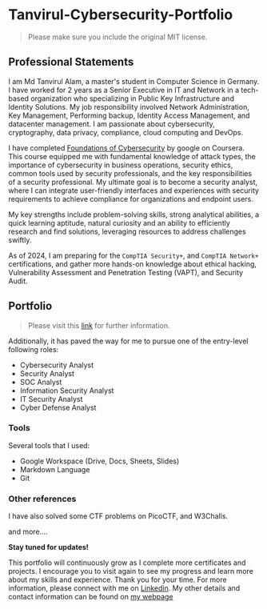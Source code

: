 # Tanvirul-Cybersecurity-Portfolio


> Please make sure you include the original MIT license.
 
## Professional Statements
I am Md Tanvirul Alam, a master's student in Computer Science in Germany. I have worked for 2 years as a Senior Executive in IT and Network in a tech-based organization who specializing in Public Key Infrastructure and Identity Solutions. My job responsibility involved Network Administration, Key Management, Performing backup, Identity Access Management, and datacenter management. I am passionate about cybersecurity, cryptography, data privacy, compliance, cloud computing and DevOps.

I have completed [Foundations of Cybersecurity](https://www.coursera.org/learn/foundations-of-cybersecurity) by google on Coursera. This course equipped me with fundamental knowledge of attack types, the importance of cybersecurity in business operations, security ethics, common tools used by security professionals, and the key responsibilities of a security professional. My ultimate goal is to become a security analyst, where I can integrate user-friendly interfaces and experiences with security requirements to achieve compliance for organizations and endpoint users.

My key strengths include problem-solving skills, strong analytical abilities, a quick learning aptitude, natural curiosity and an ability to efficiently research and find solutions, leveraging resources to address challenges swiftly.

As of 2024, I am preparing for the `CompTIA Security+`, and `CompTIA Network+` certifications, and gather more hands-on knowledge about ethical hacking, Vulnerability Assessment and Penetration Testing (VAPT), and Security Audit.

## Portfolio
> Please visit this [link](https://www.coursera.org/professional-certificates/google-cybersecurity) for further information.


Additionally, it has paved the way for me to pursue one of the entry-level following roles:
* Cybersecurity Analyst
* Security Analyst
* SOC Analyst
* Information Security Analyst
* IT Security Analyst
* Cyber Defense Analyst


<!-- ### Skills  
| Projects | Skills/Knowledge Gained | 
| :--- |:---:| -->


### Tools 
Several tools that I used: 
* Google Workspace (Drive, Docs, Sheets, Slides)
* Markdown Language 
* Git


### Other references 
I have also solved some CTF problems on PicoCTF, and W3Challs.

and more....

**Stay tuned for updates!**

This portfolio will continuously grow as I complete more certificates and projects. I encourage you to visit again to see my progress and learn more about my skills and experience.
Thank you for your time. For more information, please connect with me on [Linkedin](linkedin.com/in/alamtanvirul/).
My other details and contact information can be found on [my webpage](https://tanvirul.netlify.app)
